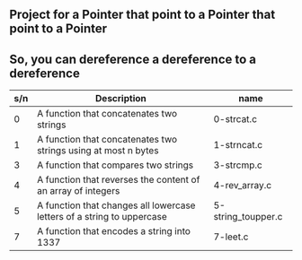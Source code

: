 ## Project for a Pointer that point to a Pointer that point to a Pointer

## So, you can dereference a dereference to a dereference

| s/n | Description                                                            | name               |
| --- | ---------------------------------------------------------------------- | ------------------ |
| 0   | A function that concatenates two strings                               | 0-strcat.c         |
| 1   | A function that concatenates two strings using at most n bytes         | 1-strncat.c        |
| 3   | A function that compares two strings                                   | 3-strcmp.c         |
| 4   | A function that reverses the content of an array of integers           | 4-rev_array.c      |
| 5   | A function that changes all lowercase letters of a string to uppercase | 5-string_toupper.c |
| 7   | A function that encodes a string into 1337                             | 7-leet.c           |
